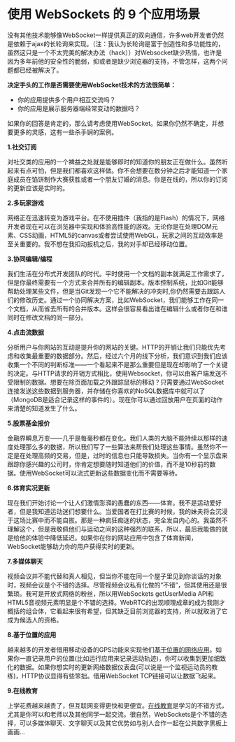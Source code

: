 # 使用 WebSockets 的 9 个应用场景

没有其他技术能够像WebSocket一样提供真正的双向通信，许多web开发者仍然是依赖于ajax的长轮询来实现。（注：我认为长轮询是富于创造性和多功能性的，虽然这只是一个不太完美的解决办法（hack））对Websocket缺少热情，也许是因为多年前他的安全性的脆弱，抑或者是缺少浏览器的支持，不管怎样，这两个问题都已经被解决了。

**决定手头的工作是否需要使用WebSocket技术的方法很简单：**

- 你的应用提供多个用户相互交流吗？
- 你的应用是展示服务器端经常变动的数据吗？

如果你的回答是肯定的，那么请考虑使用WebSocket。如果你仍然不确定，并想要更多的灵感，这有一些杀手锏的案例。 





**1.社交订阅**

对社交类的应用的一个裨益之处就是能够即时的知道你的朋友正在做什么。虽然听起来有点可怕，但是我们都喜欢这样做。你不会想要在数分钟之后才能知道一个家庭成员在馅饼制作大赛获胜或者一个朋友订婚的消息。你是在线的，所以你的订阅的更新应该是实时的。

**2.多玩家游戏**

网络正在迅速转变为游戏平台。在不使用插件（我指的是Flash）的情况下，网络开发者现在可以在浏览器中实现和体验高性能的游戏。无论你是在处理DOM元素、CSS动画，HTML5的canvas或者尝试使用WebGL，玩家之间的互动效率是至关重要的。我不想在我扣动扳机之后，我的对手却已经移动位置。 

**3.协同编辑/编程**

我们生活在分布式开发团队的时代。平时使用一个文档的副本就满足工作需求了，但是你最终需要有一个方式来合并所有的编辑副本。版本控制系统，比如Git能够帮助处理某些文件，但是当Git发现一个它不能解决的冲突时,你仍然需要去跟踪人们的修改历史。通过一个协同解决方案，比如WebSocket，我们能够工作在同一个文档，从而省去所有的合并版本。这样会很容易看出谁在编辑什么或者你在和谁同时在修改文档的同一部分。

**4.点击流数据**

分析用户与你网站的互动是提升你的网站的关键。HTTP的开销让我们只能优先考虑和收集最重要的数据部分。然后，经过六个月的线下分析，我们意识到我们应该收集一个不同的判断标准——一个看起来不是那么重要但是现在却影响了一个关键的决定。与HTTP请求的开销方式相比，使用Websocket，你可以由客户端发送不受限制的数据。想要在除页面加载之外跟踪鼠标的移动？只需要通过WebSocket连接发送这些数据到服务器，并存储在你喜欢的NoSQL数据库中就可以了（MongoDB是适合记录这样的事件的）。现在你可以通过回放用户在页面的动作来清楚的知道发生了什么。 







**5.股票基金报价**

金融界瞬息万变——几乎是每毫秒都在变化。我们人类的大脑不能持续以那样的速度处理那么多的数据，所以我们写了一些算法来帮我们处理这些事情。虽然你不一定是在处理高频的交易，但是，过时的信息也只能导致损失。当你有一个显示盘来跟踪你感兴趣的公司时，你肯定想要随时知道他们的价值，而不是10秒前的数据。使用WebSocket可以流式更新这些数据变化而不需要等待。

**6.体育实况更新**

现在我们开始讨论一个让人们激情澎湃的愚蠢的东西——体育。我不是运动爱好者，但是我知道运动迷们想要什么。当爱国者在打比赛的时候，我的妹夫将会沉浸于这场比赛中而不能自拔。那是一种疯狂痴迷的状态，完全发自内心的。我虽然不理解这个，但是我敬佩他们与运动之间的这种强烈的联系，所以，最后我能做的就是给他的体验中降低延迟。如果你在你的网站应用中包含了体育新闻，WebSocket能够助力你的用户获得实时的更新。 

**7.多媒体聊天**



视频会议并不能代替和真人相见，但当你不能在同一个屋子里见到你谈话的对象时，视频会议是个不错的选择。尽管视频会议私有化做的“不错”，但其使用还是很繁琐。我可是开放式网络的粉丝，所以用WebSockets getUserMedia API和HTML5音视频元素明显是个不错的选择。WebRTC的出现顺理成章的成为我刚才概括的组合体，它看起来很有希望，但其缺乏目前浏览器的支持，所以就取消了它成为候选人的资格。 

**8.基于位置的应用**

越来越多的开发者借用移动设备的GPS功能来实现他们[基于位置的网络应用](http://www.infoworld.com/d/application-development/use-mongodb-make-your-app-location-aware-229403)。如果你一直记录用户的位置(比如运行应用来记录运动轨迹)，你可以收集到更加细致化的数据。如果你想实时的更新网络数据仪表盘(可以说是一个监视运动员的教练)，HTTP协议显得有些笨拙。借用WebSocket TCP链接可以让数据飞起来。

**9.在线教育**

上学花费越来越贵了，但互联网变得更快和更便宜。[在线教育](http://www.infoworld.com/d/application-development/200k-computer-science-degree-or-these-free-online-classes-218565)是学习的不错方式，尤其是你可以和老师以及其他同学一起交流。很自然，WebSockets是个不错的选择，可以多媒体聊天、文字聊天以及其它优势如与别人合作一起在公共数字黑板上画画...